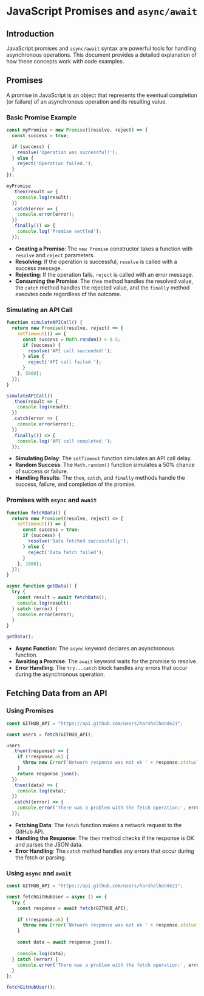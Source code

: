 # JavaScript Promises and `async/await`

## Introduction

JavaScript promises and `async/await` syntax are powerful tools for handling asynchronous operations. This document provides a detailed explanation of how these concepts work with code examples.

## Promises

A promise in JavaScript is an object that represents the eventual completion (or failure) of an asynchronous operation and its resulting value.

### Basic Promise Example

```javascript
const myPromise = new Promise((resolve, reject) => {
  const success = true; 

  if (success) {
    resolve('Operation was successful!');
  } else {
    reject('Operation failed.');
  }
});

myPromise
  .then(result => {
    console.log(result); 
  })
  .catch(error => {
    console.error(error); 
  })
  .finally(() => {
    console.log('Promise settled'); 
  });

```
- **Creating a Promise**: The `new Promise` constructor takes a function with `resolve` and `reject` parameters.
- **Resolving**: If the operation is successful, `resolve` is called with a success message.
- **Rejecting**: If the operation fails, `reject` is called with an error message.
- **Consuming the Promise**: The `then` method handles the resolved value, the `catch` method handles the rejected value, and the `finally` method executes code regardless of the outcome.

### Simulating an API Call

```javascript
function simulateAPICall() {
  return new Promise((resolve, reject) => {
    setTimeout(() => {
      const success = Math.random() > 0.5;
      if (success) {
        resolve('API call succeeded!');
      } else {
        reject('API call failed.');
      }
    }, 5000);
  });
}

simulateAPICall()
  .then(result => {
    console.log(result);
  })
  .catch(error => {
    console.error(error);
  })
  .finally(() => {
    console.log('API call completed.');
  });


```

- **Simulating Delay**: The `setTimeout` function simulates an API call delay.
- **Random Success**: The `Math.random()` function simulates a 50% chance of success or failure.
- **Handling Results**: The `then`, `catch`, and `finally` methods handle the success, failure, and completion of the promise.

### Promises with `async` and `await`

```javascript
function fetchData() {
  return new Promise((resolve, reject) => {
    setTimeout(() => {
      const success = true; 
      if (success) {
        resolve('Data fetched successfully');
      } else {
        reject('Data fetch failed');
      }
    }, 1000);
  });
}

async function getData() {
  try {
    const result = await fetchData();
    console.log(result);
  } catch (error) {
    console.error(error);
  }
}

getData();
```


- **Async Function**: The `async` keyword declares an asynchronous function.
- **Awaiting a Promise**: The `await` keyword waits for the promise to resolve.
- **Error Handling**: The `try...catch` block handles any errors that occur during the asynchronous operation.

## Fetching Data from an API

### Using Promises

```javascript
const GITHUB_API = "https://api.github.com/users/harshalhonde21";

const users = fetch(GITHUB_API);

users
  .then((response) => {
    if (!response.ok) {
      throw new Error('Network response was not ok ' + response.statusText);
    }
    return response.json();
  })
  .then((data) => {
    console.log(data);
  })
  .catch((error) => {
    console.error('There was a problem with the fetch operation:', error);
  });
```

- **Fetching Data**: The `fetch` function makes a network request to the GitHub API.
- **Handling the Response**: The `then` method checks if the response is OK and parses the JSON data.
- **Error Handling**: The `catch` method handles any errors that occur during the fetch or parsing.

### Using `async` and `await`

```javascript
const GITHUB_API = "https://api.github.com/users/harshalhonde21";

const fetchGitHubUser = async () => {
  try {
    const response = await fetch(GITHUB_API);
    
    if (!response.ok) {
      throw new Error('Network response was not ok ' + response.statusText);
    }
    
    const data = await response.json();
    
    console.log(data);
  } catch (error) {
    console.error('There was a problem with the fetch operation:', error);
  }
};

fetchGitHubUser();
